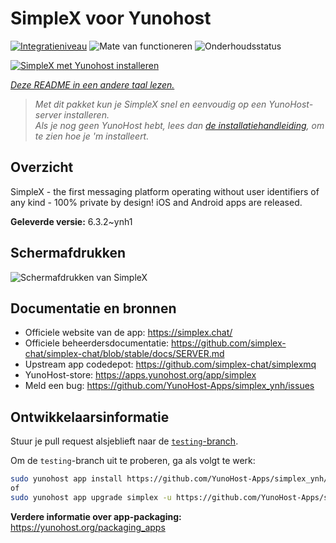 <!--
NB: Deze README is automatisch gegenereerd door <https://github.com/YunoHost/apps/tree/master/tools/readme_generator>
Hij mag NIET handmatig aangepast worden.
-->

# SimpleX voor Yunohost

[![Integratieniveau](https://apps.yunohost.org/badge/integration/simplex)](https://ci-apps.yunohost.org/ci/apps/simplex/)
![Mate van functioneren](https://apps.yunohost.org/badge/state/simplex)
![Onderhoudsstatus](https://apps.yunohost.org/badge/maintained/simplex)

[![SimpleX met Yunohost installeren](https://install-app.yunohost.org/install-with-yunohost.svg)](https://install-app.yunohost.org/?app=simplex)

*[Deze README in een andere taal lezen.](./ALL_README.md)*

> *Met dit pakket kun je SimpleX snel en eenvoudig op een YunoHost-server installeren.*  
> *Als je nog geen YunoHost hebt, lees dan [de installatiehandleiding](https://yunohost.org/install), om te zien hoe je 'm installeert.*

## Overzicht

SimpleX - the first messaging platform operating without user identifiers of any kind - 100% private by design! iOS and Android apps are released.

**Geleverde versie:** 6.3.2~ynh1

## Schermafdrukken

![Schermafdrukken van SimpleX](./doc/screenshots/conversation.png)

## Documentatie en bronnen

- Officiele website van de app: <https://simplex.chat/>
- Officiele beheerdersdocumentatie: <https://github.com/simplex-chat/simplex-chat/blob/stable/docs/SERVER.md>
- Upstream app codedepot: <https://github.com/simplex-chat/simplexmq>
- YunoHost-store: <https://apps.yunohost.org/app/simplex>
- Meld een bug: <https://github.com/YunoHost-Apps/simplex_ynh/issues>

## Ontwikkelaarsinformatie

Stuur je pull request alsjeblieft naar de [`testing`-branch](https://github.com/YunoHost-Apps/simplex_ynh/tree/testing).

Om de `testing`-branch uit te proberen, ga als volgt te werk:

```bash
sudo yunohost app install https://github.com/YunoHost-Apps/simplex_ynh/tree/testing --debug
of
sudo yunohost app upgrade simplex -u https://github.com/YunoHost-Apps/simplex_ynh/tree/testing --debug
```

**Verdere informatie over app-packaging:** <https://yunohost.org/packaging_apps>
